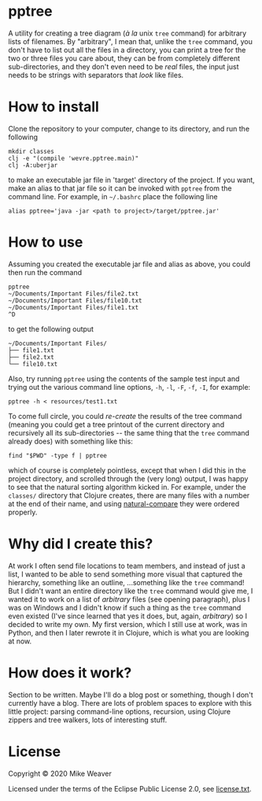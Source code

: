 # pptree

A utility for creating a tree diagram (_à la_ unix `tree` command) for arbitrary
lists of filenames. By "arbitrary", I mean that, unlike the `tree` command, you
don't have to list out all the files in a directory, you can print a tree for
the two or three files you care about, they can be from completely different
sub-directories, and they don't even need to be _real_ files, the input just
needs to be strings with separators that _look_ like files.

# How to install

Clone the repository to your computer, change to its directory, and run the
following

```
mkdir classes
clj -e "(compile 'wevre.pptree.main)"
clj -A:uberjar
```

to make an executable jar file in 'target' directory of the project. If you
want, make an alias to that jar file so it can be invoked with `pptree` from the
command line. For example, in `~/.bashrc` place the following line

```
alias pptree='java -jar <path to project>/target/pptree.jar'
```

# How to use

Assuming you created the executable jar file and alias as above, you could then
run the command

```
pptree
~/Documents/Important Files/file2.txt
~/Documents/Important Files/file10.txt
~/Documents/Important Files/file1.txt
^D
```

to get the following output

```
~/Documents/Important Files/
├── file1.txt
├── file2.txt
└── file10.txt
```

Also, try running `pptree` using the contents of the sample test input and
trying out the various command line options, `-h`, `-l`, `-F`, `-f`, `-I`, for
example:

```
pptree -h < resources/test1.txt
```

To come full circle, you could _re-create_ the results of the tree command
(meaning you could get a tree printout of the current directory and recursively
all its sub-directories -- the same thing that the `tree` command already does)
with something like this:

```
find "$PWD" -type f | pptree
```

which of course is completely pointless, except that when I did this in the
project directory, and scrolled through the (very long) output, I was happy to
see that the natural sorting algorithm kicked in. For example, under the
`classes/` directory that Clojure creates, there are many files with a number at
the end of their name, and using
[natural-compare](https://github.com/wevre/natural-compare) they were ordered
properly.

# Why did I create this?

At work I often send file locations to team members, and instead of just a list,
I wanted to be able to send something more visual that captured the hierarchy,
something like an outline, ...something like the `tree` command! But I didn't
want an entire directory like the `tree` command would give me, I wanted it to
work on a list of _arbitrary_ files (see opening paragraph), plus I was on
Windows and I didn't know if such a thing as the `tree` command even existed
(I've since learned that yes it does, but, again, _arbitrary_) so I decided to
write my own. My first version, which I still use at work, was in Python, and
then I later rewrote it in Clojure, which is what you are looking at now.

# How does it work?

Section to be written. Maybe I'll do a blog post or something, though I don't
currently have a blog. There are lots of problem spaces to explore with this
little project: parsing command-line options, recursion, using Clojure zippers
and tree walkers, lots of interesting stuff.

# License

Copyright © 2020 Mike Weaver

Licensed under the terms of the Eclipse Public License 2.0, see
[license.txt](https://github.com/wevre/pptree/blob/master/license.txt).